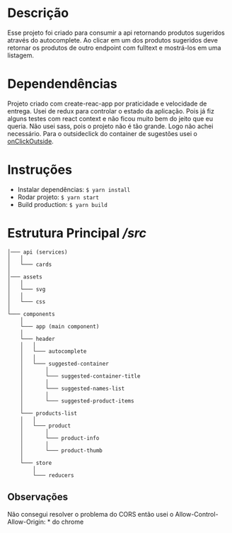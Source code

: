 # Descrição
Esse projeto foi criado para consumir a api retornando produtos sugeridos através do autocomplete.
Ao clicar em um dos produtos sugeridos deve retornar os produtos de outro endpoint com fulltext e mostrá-los em uma listagem.

# Dependendências
Projeto criado com create-reac-app por praticidade e velocidade de entrega.
Usei de redux para controlar o estado da aplicação. Pois já fiz alguns testes com react context e não ficou muito bem do jeito que eu queria.
Não usei sass, pois o projeto não é tão grande. Logo não achei necessário.
Para o outsideclick do container de sugestões usei o [onClickOutside](https://github.com/Pomax/react-onclickoutside).

# Instruções
* Instalar dependências: ```$ yarn install```
* Rodar projeto:  ```$ yarn start```
* Build production:  ```$ yarn build```

# Estrutura Principal */src*
```
│─── api (services)
│   │
│   └─── cards
│
│─── assets
│   │
│   └─── svg
│   │
│   └─── css
│
└─── components
    │
    └─── app (main component)
    │
    └─── header
    │   │
    │   └─── autocomplete
    │   │
    │   └─── suggested-container
    │       │
    │       └─── suggested-container-title
    │       │
    │       └─── suggested-names-list
    │       │
    │       └─── suggested-product-items
    │
    └─── products-list
    │   │
    │   └─── product
    │       │
    │       └─── product-info
    │       │
    │       └─── product-thumb
    │
    └─── store
        │
        └─── reducers
```

## Observações
Não consegui resolver o problema do CORS então usei o Allow-Control-Allow-Origin: * do chrome